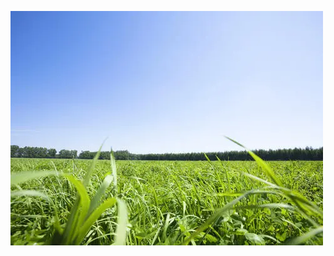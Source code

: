 ![image-20210729184618876](../source/images/%E7%AE%97%E6%B3%95%E9%A2%98/image-20210729184618876.png)